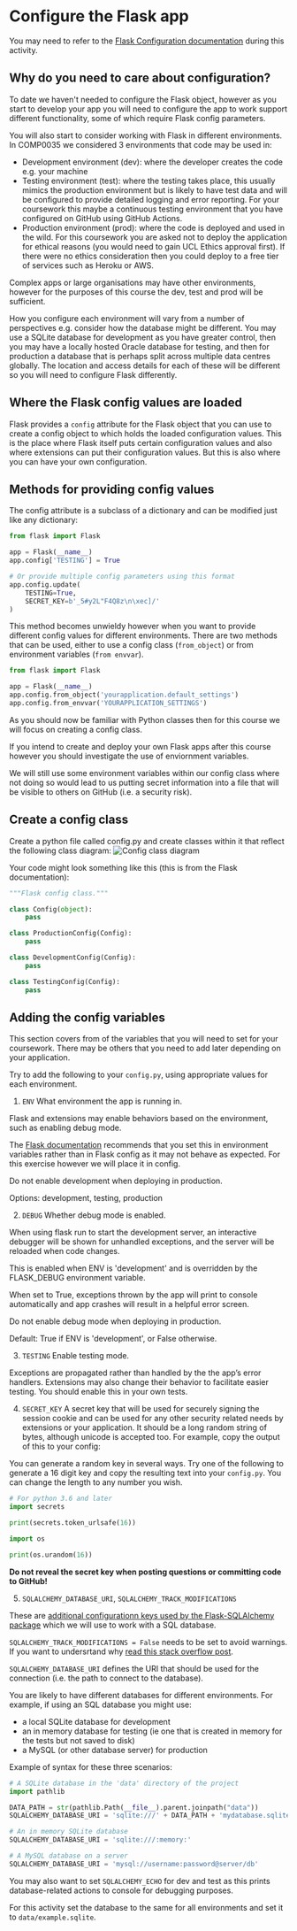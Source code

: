 # Configure the Flask app
You may need to refer to the [Flask Configuration documentation](https://flask.palletsprojects.com/en/1.1.x/config/) during this activity.

## Why do you need to care about configuration?
To date we haven't needed to configure the Flask object, however as you start to develop your app you will need to configure the app to work support different functionality, some of which require Flask config parameters.

You will also start to consider working with Flask in different environments. In COMP0035 we considered 3 environments that code may be used in:

- Development environment (dev): where the developer creates the code e.g. your machine
- Testing environment (test): where the testing takes place, this usually mimics the production environment but is likely to have test data and will be configured to provide detailed logging and error reporting. For your coursework this maybe a continuous testing environment that you have configured on GitHub using GitHub Actions.
- Production environment (prod): where the code is deployed and used in the wild. For this coursework you are asked not to deploy the application for ethical reasons (you would need to gain UCL Ethics approval first). If there were no ethics consideration then you could deploy to a free tier of services such as Heroku or AWS.

Complex apps or large organisations may have other environments, however for the purposes of this course the dev, test and prod will be sufficient.

How you configure each environment will vary from a number of perspectives e.g. consider how the database might be different. You may use a SQLite database for development as you have greater control, then you may have a locally hosted Oracle database for testing, and then for production a database that is perhaps split across multiple data centres globally. The location and access details for each of these will be different so you will need to configure Flask differently.

## Where the Flask config values are loaded
Flask provides a `config` attribute for the Flask object that you can use to create a config object to  which holds the loaded configuration values. 
This is the place where Flask itself puts certain configuration values and also where extensions can put their configuration values. 
But this is also where you can have your own configuration.

## Methods for providing config values
The config attribute is a subclass of a dictionary and can be modified just like any dictionary:
```python
from flask import Flask

app = Flask(__name__)
app.config['TESTING'] = True

# Or provide multiple config parameters using this format
app.config.update(
    TESTING=True,
    SECRET_KEY=b'_5#y2L"F4Q8z\n\xec]/'
)
```
This method becomes unwieldy however when you want to provide different config values for different environments. 
There are two methods that can be used, either to use a config class (`from_object`) or from environment variables (`from envvar`).
```python
from flask import Flask

app = Flask(__name__)
app.config.from_object('yourapplication.default_settings')
app.config.from_envvar('YOURAPPLICATION_SETTINGS')
```
As you should now be familiar with Python classes then for this course we will focus on creating a config class.

If you intend to create and deploy your own Flask apps after this course however you should investigate the use of enviornment variables. 

We will still use some environment variables within our config class where not doing so would lead to us putting secret information into a file that will be visible to others on GitHub (i.e. a security risk).

## Create a config class
Create a python file called config.py and create classes within it that reflect the following class diagram:
![Config class diagram](config_class_diag.png)

Your code might look something like this (this is from the Flask documentation):

```python
"""Flask config class."""

class Config(object):
    pass

class ProductionConfig(Config):
    pass

class DevelopmentConfig(Config):
    pass

class TestingConfig(Config):
    pass

```

## Adding the config variables

This section covers from of the variables that you will need to set for your coursework. There may be others that you need to add later depending on your application.

Try to add the following to your `config.py`, using appropriate values for each environment.

1. `ENV` What environment the app is running in. 

Flask and extensions may enable behaviors based on the environment, such as enabling debug mode. 

The [Flask documentation](https://flask.palletsprojects.com/en/1.1.x/config/#environment-and-debug-features) recommends that you set this in environment variables rather than in Flask config as it may not behave as expected. For this exercise however we will place it in config.

Do not enable development when deploying in production.

Options: development, testing, production

2. `DEBUG` Whether debug mode is enabled. 

When using flask run to start the development server, an interactive debugger will be shown for unhandled exceptions, and the server will be reloaded when code changes. 

This is enabled when ENV is 'development' and is overridden by the FLASK_DEBUG environment variable.

When set to True, exceptions thrown by the app will print to console automatically and app crashes will result in a helpful error screen.

Do not enable debug mode when deploying in production.

Default: True if ENV is 'development', or False otherwise.

3. `TESTING` Enable testing mode. 

Exceptions are propagated rather than handled by the the app’s error handlers. Extensions may also change their behavior to facilitate easier testing. You should enable this in your own tests.

4. `SECRET_KEY`
A secret key that will be used for securely signing the session cookie and can be used for any other security related needs by extensions or your application. It should be a long random string of bytes, although unicode is accepted too. For example, copy the output of this to your config:

You can generate a random key in several ways. Try one of the following to generate a 16 digit key and copy the resulting text into your `config.py`. You can change the length to any number you wish.

```python
# For python 3.6 and later
import secrets

print(secrets.token_urlsafe(16))
```

```python
import os

print(os.urandom(16))
```

**Do not reveal the secret key when posting questions or committing code to GitHub!**

5. `SQLALCHEMY_DATABASE_URI`,  `SQLALCHEMY_TRACK_MODIFICATIONS` 

These are [additional configurationn keys used by the Flask-SQLAlchemy package](https://flask-sqlalchemy.palletsprojects.com/en/2.x/config/#configuration-keys) which we will use to work with a SQL database.

`SQLALCHEMY_TRACK_MODIFICATIONS = False` needs to be set to avoid warnings. If you want to undersrtand why [read this stack overflow post](https://stackoverflow.com/questions/33738467/how-do-i-know-if-i-can-disable-sqlalchemy-track-modifications/33790196#33790196).

`SQLALCHEMY_DATABASE_URI` defines the URI that should be used for the connection (i.e. the path to connect to the database). 

You are likely to have different databases for different environments. For example, if using an SQL database you might use: 

- a local SQLite database for development
- an in memory database for testing (ie one that is created in memory for the tests but not saved to disk)
- a MySQL (or other database server) for production

Example of syntax for these three scenarios:

```python
# A SQLite database in the 'data' directory of the project
import pathlib

DATA_PATH = str(pathlib.Path(__file__).parent.joinpath("data"))
SQLALCHEMY_DATABASE_URI = 'sqlite:///' + DATA_PATH + 'mydatabase.sqlite'

# An in memory SQLite database
SQLALCHEMY_DATABASE_URI = 'sqlite:///:memory:'

# A MySQL database on a server
SQLALCHEMY_DATABASE_URI = 'mysql://username:password@server/db'
```

You may also want to set `SQLALCHEMY_ECHO` for dev and test as this prints database-related actions to console for debugging purposes.

For this activity set the database to the same for all environments and set it to `data/example.sqlite`.